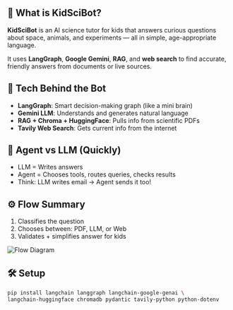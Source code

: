 
## 🎯 What is KidSciBot?

**KidSciBot** is an AI science tutor for kids that answers curious questions about space, animals, and experiments — all in simple, age-appropriate language.

It uses **LangGraph**, **Google Gemini**, **RAG**, and **web search** to find accurate, friendly answers from documents or live sources.

## 🧠 Tech Behind the Bot

- **LangGraph**: Smart decision-making graph (like a mini brain)
- **Gemini LLM**: Understands and generates natural language
- **RAG + Chroma + HuggingFace**: Pulls info from scientific PDFs
- **Tavily Web Search**: Gets current info from the internet

## 🤖 Agent vs LLM (Quickly)

- LLM = Writes answers  
- Agent = Chooses tools, routes queries, checks results  
- Think: LLM writes email → Agent sends it too!

## ⚙️ Flow Summary

1. Classifies the question  
2. Chooses between: PDF, LLM, or Web  
3. Validates + simplifies answer for kids

![Flow Diagram](path-to-diagram.png)

## 🛠️ Setup

```bash
pip install langchain langgraph langchain-google-genai \
langchain-huggingface chromadb pydantic tavily-python python-dotenv
